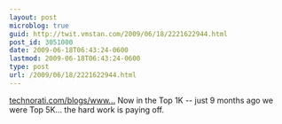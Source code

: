 ```yaml
---
layout: post
microblog: true
guid: http://twit.vmstan.com/2009/06/18/2221622944.html
post_id: 3051000
date: 2009-06-18T06:43:24-0600
lastmod: 2009-06-18T06:43:24-0600
type: post
url: /2009/06/18/2221622944.html
---
```

[technorati.com/blogs/www...](http://technorati.com/blogs/www.neowin.net) Now in the Top 1K -- just 9 months ago we were Top 5K... the hard work is paying off.
